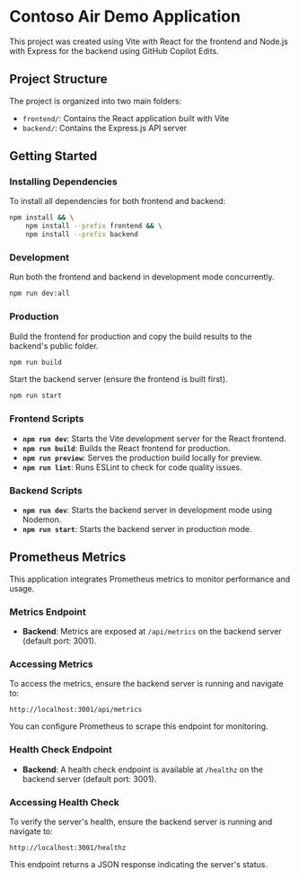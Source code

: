 # Contoso Air Demo Application

This project was created using Vite with React for the frontend and Node.js with Express for the backend using GitHub Copilot Edits.

## Project Structure

The project is organized into two main folders:
- `frontend/`: Contains the React application built with Vite
- `backend/`: Contains the Express.js API server

## Getting Started

### Installing Dependencies

To install all dependencies for both frontend and backend:

```bash
npm install && \
    npm install --prefix frontend && \
    npm install --prefix backend
```

### Development

Run both the frontend and backend in development mode concurrently.

```bash
npm run dev:all
```

### Production

Build the frontend for production and copy the build results to the backend's public folder.

```bash
npm run build
``` 

Start the backend server (ensure the frontend is built first).

```bash
npm run start
```

### Frontend Scripts

- **`npm run dev`**: Starts the Vite development server for the React frontend.
- **`npm run build`**: Builds the React frontend for production.
- **`npm run preview`**: Serves the production build locally for preview.
- **`npm run lint`**: Runs ESLint to check for code quality issues.

### Backend Scripts
- **`npm run dev`**: Starts the backend server in development mode using Nodemon.
- **`npm run start`**: Starts the backend server in production mode.



## Prometheus Metrics
This application integrates Prometheus metrics to monitor performance and usage.

### Metrics Endpoint
- **Backend**: Metrics are exposed at `/api/metrics` on the backend server (default port: 3001).

### Accessing Metrics
To access the metrics, ensure the backend server is running and navigate to:
```
http://localhost:3001/api/metrics
```
You can configure Prometheus to scrape this endpoint for monitoring.

### Health Check Endpoint
- **Backend**: A health check endpoint is available at `/healthz` on the backend server (default port: 3001).

### Accessing Health Check
To verify the server's health, ensure the backend server is running and navigate to:
```
http://localhost:3001/healthz
```
This endpoint returns a JSON response indicating the server's status.
